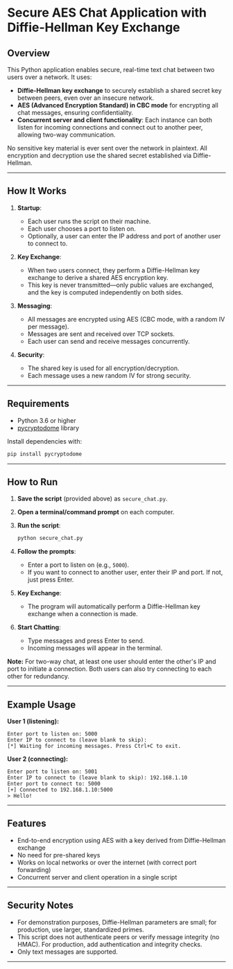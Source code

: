 # Secure AES Chat Application with Diffie-Hellman Key Exchange

## Overview

This Python application enables secure, real-time text chat between two users over a network. It uses:
- **Diffie-Hellman key exchange** to securely establish a shared secret key between peers, even over an insecure network.
- **AES (Advanced Encryption Standard) in CBC mode** for encrypting all chat messages, ensuring confidentiality.
- **Concurrent server and client functionality**: Each instance can both listen for incoming connections and connect out to another peer, allowing two-way communication.

No sensitive key material is ever sent over the network in plaintext. All encryption and decryption use the shared secret established via Diffie-Hellman.

---

## How It Works

1. **Startup**:  
   - Each user runs the script on their machine.
   - Each user chooses a port to listen on.
   - Optionally, a user can enter the IP address and port of another user to connect to.

2. **Key Exchange**:  
   - When two users connect, they perform a Diffie-Hellman key exchange to derive a shared AES encryption key.
   - This key is never transmitted—only public values are exchanged, and the key is computed independently on both sides.

3. **Messaging**:  
   - All messages are encrypted using AES (CBC mode, with a random IV per message).
   - Messages are sent and received over TCP sockets.
   - Each user can send and receive messages concurrently.

4. **Security**:  
   - The shared key is used for all encryption/decryption.
   - Each message uses a new random IV for strong security.

---

## Requirements

- Python 3.6 or higher
- [pycryptodome](https://pypi.org/project/pycryptodome/) library

Install dependencies with:
```bash
pip install pycryptodome
```

---

## How to Run

1. **Save the script** (provided above) as `secure_chat.py`.

2. **Open a terminal/command prompt** on each computer.

3. **Run the script**:
   ```bash
   python secure_chat.py
   ```

4. **Follow the prompts**:
   - Enter a port to listen on (e.g., `5000`).
   - If you want to connect to another user, enter their IP and port. If not, just press Enter.

5. **Key Exchange**:
   - The program will automatically perform a Diffie-Hellman key exchange when a connection is made.

6. **Start Chatting**:
   - Type messages and press Enter to send.
   - Incoming messages will appear in the terminal.

**Note:** For two-way chat, at least one user should enter the other's IP and port to initiate a connection. Both users can also try connecting to each other for redundancy.

---

## Example Usage

**User 1 (listening):**
```
Enter port to listen on: 5000
Enter IP to connect to (leave blank to skip):
[*] Waiting for incoming messages. Press Ctrl+C to exit.
```

**User 2 (connecting):**
```
Enter port to listen on: 5001
Enter IP to connect to (leave blank to skip): 192.168.1.10
Enter port to connect to: 5000
[+] Connected to 192.168.1.10:5000
> Hello!
```

---

## Features

- End-to-end encryption using AES with a key derived from Diffie-Hellman exchange
- No need for pre-shared keys
- Works on local networks or over the internet (with correct port forwarding)
- Concurrent server and client operation in a single script

---

## Security Notes

- For demonstration purposes, Diffie-Hellman parameters are small; for production, use larger, standardized primes.
- This script does not authenticate peers or verify message integrity (no HMAC). For production, add authentication and integrity checks.
- Only text messages are supported.

---



